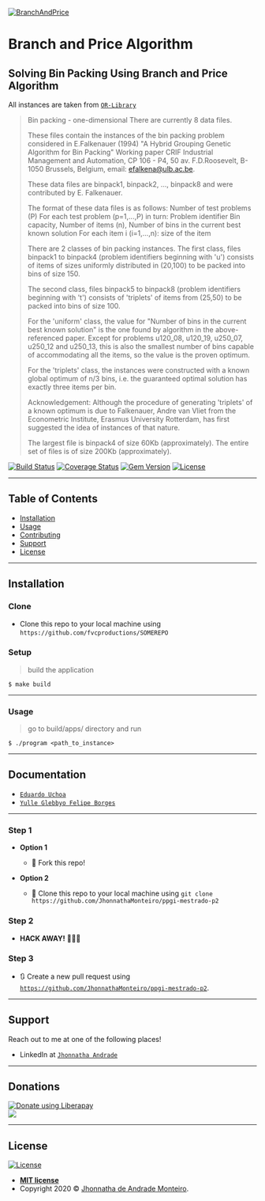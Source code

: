 
<a href="https://en.wikipedia.org/wiki/Branch_and_price"><img src="https://kuniga.files.wordpress.com/2011/10/envoltoria.png" title="BranchAndPrice" alt="BranchAndPrice"></a>


# Branch and Price Algorithm

## Solving Bin Packing Using Branch and Price Algorithm

All instances are taken from <a href="http://people.brunel.ac.uk/~mastjjb/jeb/info.html" target="_blank">`OR-Library`</a>

>Bin packing - one-dimensional
>There are currently 8 data files.
>
>These files contain the instances of the bin packing problem considered in
>E.Falkenauer (1994) "A Hybrid Grouping Genetic Algorithm for Bin Packing"
>Working paper CRIF Industrial Management and Automation, CP 106 - P4, 50
>av. F.D.Roosevelt, B-1050 Brussels, Belgium, email: efalkena@ulb.ac.be.
>
>These data files are binpack1, binpack2, ..., binpack8 and were
>contributed by E. Falkenauer.
>
>The format of these data files is as follows:
>Number of test problems (P)
>For each test problem (p=1,...,P) in turn:
>   Problem identifier
>   Bin capacity, Number of items (n), Number of bins in the current
>                                      best known solution
>   For each item i (i=1,...,n): size of the item
>
>There are 2 classes of bin packing instances. The first class, files
>binpack1 to binpack4 (problem identifiers beginning with 'u') consists of
>items of sizes uniformly distributed in (20,100) to be packed into bins of
>size 150.
>
>The second class, files binpack5 to binpack8 (problem identifiers beginning
>with 't') consists of 'triplets' of items from (25,50) to be packed into
>bins of size 100.
>
>For the 'uniform' class, the value for "Number of bins in the current best
>known solution" is the one found by algorithm in the above-referenced
>paper. Except for problems u120_08, u120_19, u250_07, u250_12 and u250_13,
>this is also the smallest number of bins capable of accommodating all the
>items, so the value is the proven optimum.
>
>For the 'triplets' class, the instances were constructed with a known
>global optimum of n/3 bins, i.e. the guaranteed optimal solution has
>exactly three items per bin.
>
>Acknowledgement: Although the procedure of generating 'triplets' of a known
>optimum is due to Falkenauer, Andre van Vliet from the Econometric
>Institute, Erasmus University Rotterdam, has first suggested the idea of
>instances of that nature.
>
>The largest file is binpack4 of size 60Kb (approximately).
>The entire set of files is of size 200Kb (approximately).

[![Build Status](http://img.shields.io/travis/badges/badgerbadgerbadger.svg?style=flat-square)](https://travis-ci.org/badges/badgerbadgerbadger) 
[![Coverage Status](http://img.shields.io/coveralls/badges/badgerbadgerbadger.svg?style=flat-square)](https://coveralls.io/r/badges/badgerbadgerbadger) 
[![Gem Version](http://img.shields.io/gem/v/badgerbadgerbadger.svg?style=flat-square)](https://rubygems.org/gems/badgerbadgerbadger) 
[![License](http://img.shields.io/:license-mit-blue.svg?style=flat-square)](http://badges.mit-license.org) 

---

## Table of Contents

- [Installation](#installation)
- [Usage](#Usage)
- [Contributing](#contributing)
- [Support](#support)
- [License](#license)

---

## Installation

### Clone

- Clone this repo to your local machine using `https://github.com/fvcproductions/SOMEREPO`

### Setup


> build the application

```shell
$ make build
```

---

### Usage
> go to build/apps/ directory and run

```shell
$ ./program <path_to_instance>
```

---

## Documentation

- <a href="http://www2.ic.uff.br/elavio/mini1.pdf" target="_blank">`Eduardo Uchoa`</a>
- <a href="http://repositorio.unicamp.br/bitstream/REPOSIP/321614/1/Borges_YulleGlebbyoFelipe_M.pdf" target="_blank">`Yulle Glebbyo Felipe Borges`</a>

---

### Step 1

- **Option 1**
    - 🍴 Fork this repo!

- **Option 2**
    - 👯 Clone this repo to your local machine using `git clone https://github.com/JhonnathaMonteiro/ppgi-mestrado-p2`

### Step 2

- **HACK AWAY!** 🔨🔨🔨

### Step 3

- 🔃 Create a new pull request using <a href="https://github.com/JhonnathaMonteiro/ppgi-mestrado-p2" target="_blank">`https://github.com/JhonnathaMonteiro/ppgi-mestrado-p2`</a>.

---

## Support

Reach out to me at one of the following places!

- LinkedIn at <a href="https://www.linkedin.com/in/jhonnatha-andrade-144493a3/" target="_blank">`Jhonnatha Andrade`</a>

---

## Donations

<noscript><a href="https://liberapay.com/Jhonnatha/"><img alt="Donate using Liberapay" src="https://liberapay.com/assets/widgets/donate.svg"></a></noscript> \
<img src="http://img.shields.io/liberapay/goal/Jhonnatha.svg?logo=liberapay">


---

## License

[![License](http://img.shields.io/:license-mit-blue.svg?style=flat-square)](http://badges.mit-license.org)

- **[MIT license](http://opensource.org/licenses/mit-license.php)**
- Copyright 2020 © <a href="https://github.com/JhonnathaMonteiro" target="_blank">Jhonnatha de Andrade Monteiro</a>.
